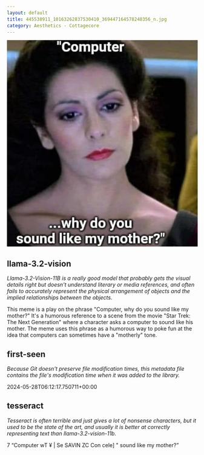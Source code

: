 ```yaml
---
layout: default
title: 445538911_10163262837530410_369447164578248356_n.jpg
category: Aesthetics - Cottagecore
---
```


<div markdown="0"><a href="445538911_10163262837530410_369447164578248356_n.jpg"><img class="photo" src="445538911_10163262837530410_369447164578248356_n.jpg" /></a>

<h2>llama-3.2-vision</h2>
<p><i>Llama-3.2-Vision-11B is a really good model that probably gets the visual details right but doesn't understand literary or media references, and often fails to accurately represent the physical arrangement of objects and the implied relationships between the objects.</i></p>
<p>This meme is a play on the phrase &quot;Computer, why do you sound like my mother?&quot; It&#x27;s a humorous reference to a scene from the movie &quot;Star Trek: The Next Generation&quot; where a character asks a computer to sound like his mother. The meme uses this phrase as a humorous way to poke fun at the idea that computers can sometimes have a &quot;motherly&quot; tone.</p>

<h2>first-seen</h2>
<p><i>Because Git doesn't preserve file modification times, this metadata file contains the file's modification time when it was added to the library.</i></p>
<p>2024-05-28T06:12:17.750711+00:00</p>

<h2>tesseract</h2>
<p><i>Tesseract is often terrible and just gives a lot of nonsense characters, but it used to be the state of the art, and usually it is better at correctly representing text than llama-3.2-vision-11b.</i></p>
<p>7 “Computer wT  ¥ |  Se SAVIN ZC Con cele] &quot; sound like my mother?”</p>

</div>

